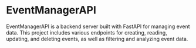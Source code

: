 # EventManagerAPI
EventManagerAPI is a backend server built with FastAPI for managing event data. This project includes various endpoints for creating, reading, updating, and deleting events, as well as filtering and analyzing event data.
